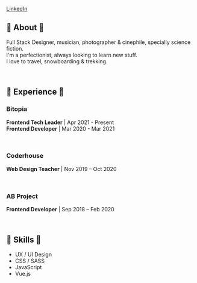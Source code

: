 <a href="https://www.linkedin.com/in/damianothar/">LinkedIn</a>
<br />

<h2>🔹 About 🔹</h1>
<p>
  Full Stack Designer, musician, photographer & cinephile, specially science fiction.<br />
  I'm a perfectionist, always looking to learn new stuff.<br />
  I love to travel, snowboarding & trekking.
</p>
<br />

<h2>🔹 Experience 🔹</h1>
<h3>Bitopia</h3>
<p>
  <strong>Frontend Tech Leader</strong> | Apr 2021 - Present<br />
  <strong>Frontend Developer</strong> | Mar 2020 - Mar 2021
 </p>
<br />
<h3>Coderhouse</h3>
<p><strong>Web Design Teacher</strong> | Nov 2019 – Oct 2020</p>
<br />
<h3>AB Project</h3>
<p><strong>Frontend Developer</strong> | Sep 2018 – Feb 2020</p>
<br />

<h2>🔹 Skills 🔹</h2>
<ul>
  <li>UX / UI Design</li>
  <li>CSS / SASS</li>
  <li>JavaScript</li>
  <li>Vue.js</li>
<ul>
